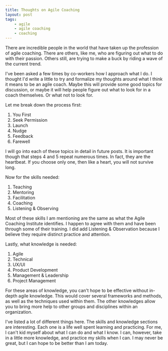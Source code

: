 ```yaml
---
title: Thoughts on Agile Coaching
layout: post
tags:
    - agile
    - agile coaching
    - coaching
---
```

There are incredible people in the world that have taken up the profession of agile coaching. There are others, like
me, who are figuring out what to do with their passion. Others still, are trying to make a buck by riding a wave of the
current trend.

I've been asked a few times by co-workers how I approach what I do. I thought I'd write a little to try and formalize
my thoughts around what I think it means to be an agile coach. Maybe this will provide some good topics for discussion,
or maybe it will help people figure out what to look for in a coach themselves. Or what not to look for.

Let me break down the process first:

1. You First
2. Seek Permission
3. Launch
4. Nudge
5. Feedback
6. Farewell

I will go into each of these topics in detail in future posts. It is important though that steps 4 and 5 repeat
numerous times. In fact, they are the heartbeat. If you choose only one, then like a heart, you will not survive long.

Now for the skills needed:

1. Teaching
2. Mentoring
3. Facilitation
4. Coaching
5. Listening & Observing

Most of these skills I am mentioning are the same as what the Agile Coaching Institute identifies. I happen to agree
with them and have been through some of their training. I did add Listening & Observation because I believe they
require distinct practice and attention.

Lastly, what knowledge is needed:

1. Agile
2. Technical
3. UX/UI
4. Product Development
5. Management & Leadership
6. Project Management

For these areas of knowledge, you can't hope to be effective without in-depth agile knowledge. This would cover several
frameworks and methods, as well as the techniques used within them. The other knowledges allow you to bring more help
to other groups and disciplines within an organization. 

I've listed a lot of different things here. The skills and knowledge sections are interesting. Each one is a life well
spent learning and practicing. For me, I can't kid myself about what I can do and what I know. I can, however, take in
a little more knowledge, and practice my skills when I can. I may never be great, but I can hope to be better than I am
today.
